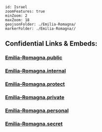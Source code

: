 
```leaflet
id: Israel
zoomFeatures: true 
minZoom: 2 
maxZoom: 18
geojsonFolder: ./Emilia-Romagna/
markerFolder: ./Emilia-Romagna//
```



## Confidential Links & Embeds: 

### [Emilia-Romagna.public](/_public/\Earth\Continent\Europe\Europe~South\Italy\regions~ItalyEmilia-Romagna.public.md) 

### [Emilia-Romagna.internal](/_internal/\Earth\Continent\Europe\Europe~South\Italy\regions~ItalyEmilia-Romagna.internal.md) 

### [Emilia-Romagna.protect](/_protect/\Earth\Continent\Europe\Europe~South\Italy\regions~ItalyEmilia-Romagna.protect.md) 

### [Emilia-Romagna.private](/_private/\Earth\Continent\Europe\Europe~South\Italy\regions~ItalyEmilia-Romagna.private.md) 

### [Emilia-Romagna.personal](/_personal/\Earth\Continent\Europe\Europe~South\Italy\regions~ItalyEmilia-Romagna.personal.md) 

### [Emilia-Romagna.secret](/_secret/\Earth\Continent\Europe\Europe~South\Italy\regions~ItalyEmilia-Romagna.secret.md)


